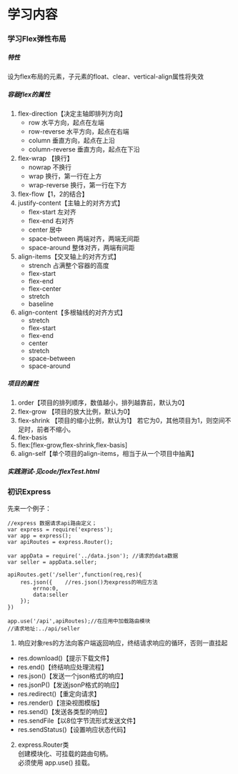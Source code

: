 # 学习内容

### 学习Flex弹性布局

##### 特性
设为flex布局的元素，子元素的float、clear、vertical-align属性将失效

##### 容器flex的属性
1. flex-direction【决定主轴即排列方向】 
	- row 水平方向，起点在左端
	- row-reverse 水平方向，起点在右端
	- column 垂直方向，起点在上沿
	- column-reverse 垂直方向，起点在下沿		
2. flex-wrap 【换行】
	- nowrap 不换行
	- wrap 换行，第一行在上方
	- wrap-reverse 换行，第一行在下方
3. flex-flow【1，2的结合】
4. justify-content【主轴上的对齐方式】
	- flex-start 左对齐
	- flex-end 右对齐
	- center 居中
	- space-between 两端对齐，两端无间距
	- space-around 整体对齐，两端有间距
5. align-items【交叉轴上的对齐方式】
	- strench 占满整个容器的高度
	- flex-start
	- flex-end
	- flex-center
	- stretch
	- baseline 
6. align-content【多根轴线的对齐方式】
	- stretch
	- flex-start
	- flex-end
	- center
	- stretch
	- space-between
	- space-around
##### 项目的属性

1. order【项目的排列顺序，数值越小，排列越靠前，默认为0】
2. flex-grow 【项目的放大比例，默认为0】
3. flex-shrink 【项目的缩小比例，默认为1】
	若它为0，其他项目为1，则空间不足时，前者不缩小。
4. flex-basis 
5. flex:[flex-grow,flex-shrink,flex-basis]
6. align-self【单个项目的align-items，相当于从一个项目中抽离】

##### 实践测试-见code/flexTest.html
	
### 初识Express
先来一个例子：
```
//express 数据请求api路由定义；
var express = require('express');
var app = express();
var apiRoutes = express.Router();

var appData = require('../data.json'); //请求的data数据
var seller = appData.seller;

apiRoutes.get('/seller',function(req,res){
	res.json({    //res.json()为express的响应方法
		errno:0,
		data:seller
	});
})

app.use('/api',apiRoutes);//在应用中加载路由模块 
//请求地址:../api/seller

```
1. 响应对象res的方法向客户端返回响应，终结请求响应的循环，否则一直挂起
- res.download()【提示下载文件】
- res.end()【终结响应处理流程】
- res.json()【发送一个json格式的响应】
- res.jsonP()【发送jsonP格式的响应】
- res.redirect()【重定向请求】
- res.render()【渲染视图模版】
- res.send()【发送各类型的响应】
- res.sendFile【以8位字节流形式发送文件】
- res.sendStatus()【设置响应状态代码】
2. express.Router类<br>
创建模块化、可挂载的路由句柄。<br>
必须使用 app.use() 挂载。

